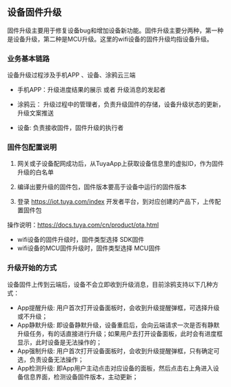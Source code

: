 ## 设备固件升级

固件升级主要用于修复设备bug和增加设备新功能。固件升级主要分两种，第一种是设备升级，第二种是MCU升级。这里的wifi设备的固件升级均指设备升级。

### 业务基本链路

设备升级过程涉及手机APP 、设备、涂鸦云三端

- 手机APP：升级进度结果的展示 或者 升级消息的发起者

- 涂鸦云： 升级过程中的管理者，负责升级固件的存储，设备升级状态的更新，升级文案推送

- 设备: 负责接收固件，固件升级的执行者

### 固件包配置说明

1. 网关或子设备配网成功后，从TuyaApp上获取设备信息里的虚拟ID，作为固件升级的白名单

2. 编译出要升级的固件包，固件版本要高于设备中运行的固件版本

3. 登录 https://iot.tuya.com/index 开发者平台，到对应创建的产品下，上传配置固件包

操作说明：https://docs.tuya.com/cn/product/ota.html

- wifi设备的固件升级时，固件类型选择 SDK固件
- wifi设备的MCU固件升级时，固件类型选择 MCU固件

### 升级开始的方式

设备固件上传到云端后，设备不会立即收到升级消息，目前涂鸦支持以下几种方式：

- App提醒升级: 用户首次打开设备面板时，会收到升级提醒弹框，可选择升级或不升级；
- App静默升级: 即设备静默升级，设备重启后，会向云端请求一次是否有静默升级任务，有的话直接进行升级；如果用户去打开设备面板，此时会有进度框显示，此时设备是无法操作的；
- App强制升级: 用户首次打开设备面板时，会收到升级提醒弹框，只有确定可选，负责设备无法操作；
- App检测升级: 即App用户主动点击对应设备的面板，然后点击右上角进入设备信息界面，检测设备固件版本，主动更新；
